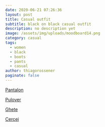 ```yaml
---
date: 2020-06-21 07:26:36
layout: post
title: Casual outfit
subtitle: black on black casual outfit
description: no description yet
image: /assets/img/uploads/moodboard14.png
category: casual
tags:
  - women
  - black
  - boots
  - pants
  - casual
author: thiagorossener
paginate: false
---
```

[Pantalon](http://bit.do/fF7mN)

[Pulover](http://bit.do/fF7mR)

[Ghete](http://bit.do/fF7mT)

[Cercei](http://bit.do/fF7mW)